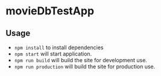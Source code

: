 # movieDbTestApp

## Usage

- `npm install` to install dependencies
- `npm start` will start application.
- `npm run build` will build the site for development use.
- `npm run production` will build the site for production use.
